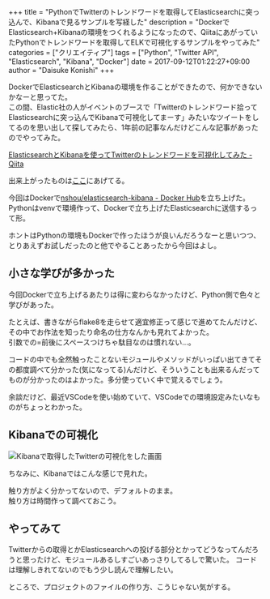 +++
title = "PythonでTwitterのトレンドワードを取得してElasticsearchに突っ込んで、Kibanaで見るサンプルを写経した"
description = "DockerでElasticsearch+Kibanaの環境をつくれるようになったので、QiitaにあがっていたPythonでトレンドワードを取得してELKで可視化するサンプルをやってみた"
categories = ["クリエイティブ"]
tags = ["Python", "Twitter API", "Elasticsearch", "Kibana", "Docker"]
date = 2017-09-12T01:22:27+09:00
author = "Daisuke Konishi"
+++


DockerでElasticsearchとKibanaの環境を作ることができたので、何かできないかなーと思ってた。  
この間、Elastic社の人がイベントのブースで「Twitterのトレンドワード拾ってElasticsearchに突っ込んでKibanaで可視化してまーす」みたいなツイートをしてるのを思い出して探してみたら、1年前の記事なんだけどこんな記事があったのでやってみた。

[ElasticsearchとKibanaを使ってTwitterのトレンドワードを可視化してみた - Qiita](http://qiita.com/yoppe/items/3e61fd567ae1d4c40a96)

出来上がったものは[ここ](https://github.com/d-kusk/elk-twitter-trend-py)にあげてる。

今回はDockerで[nshou/elasticsearch-kibana - Docker Hub](https://hub.docker.com/r/nshou/elasticsearch-kibana/)を立ち上げた。  
Pythonはvenvで環境作って、Dockerで立ち上げたElasticsearchに送信するって形。

ホントはPythonの環境もDockerで作ったほうが良いんだろうなーと思いつつ、とりあえずお試しだったのと他でやることあったから今回はよし。

## 小さな学びが多かった
今回Dockerで立ち上げるあたりは得に変わらなかったけど、Python側で色々と学びがあった。

たとえば、書きながらflake8を走らせて適宜修正って感じで進めてたんだけど、その中でお作法を知ったり命名の仕方なんかも見れてよかった。  
引数での=前後にスペースつけちゃ駄目なのは慣れない…。

コードの中でも全然触ったことないモジュールやメソッドがいっぱい出てきてその都度調べて分かった(気になってる)んだけど、そういうことも出来るんだってものが分かったのはよかった。多分使っていく中で覚えるでしょう。  

余談だけど、最近VSCodeを使い始めていて、VSCodeでの環境設定みたいなものがちょっとわかった。

## Kibanaでの可視化

![Kibanaで取得したTwitterの可視化をした画面](/images/2017/python-elk-search-trend/kibana-twitter-trend.png)

ちなみに、Kibanaではこんな感じで見れた。

触り方がよく分かってないので、デフォルトのまま。  
触り方は時間作って調べておこう。

## やってみて
Twitterからの取得とかElasticsearchへの投げる部分とかってどうなってんだろうと思ったけど、モジュールあるしすごいあっさりしてるしで驚いた。
コードは理解しきれてないのでもう少し読んで理解したい。

ところで、プロジェクトのファイルの作り方、こうじゃない気がする。
